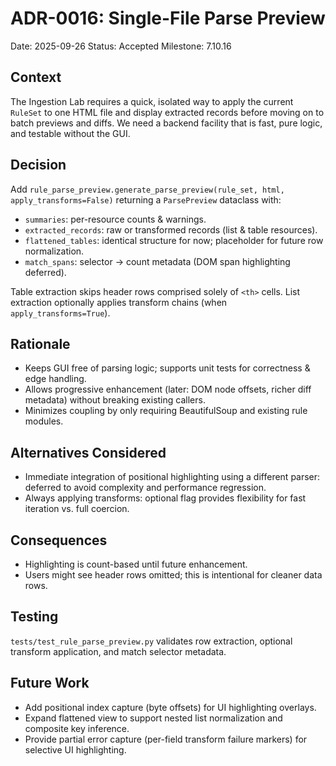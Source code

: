 # ADR-0016: Single-File Parse Preview

Date: 2025-09-26
Status: Accepted
Milestone: 7.10.16

## Context

The Ingestion Lab requires a quick, isolated way to apply the current `RuleSet` to one HTML file and display extracted records before moving on to batch previews and diffs. We need a backend facility that is fast, pure logic, and testable without the GUI.

## Decision

Add `rule_parse_preview.generate_parse_preview(rule_set, html, apply_transforms=False)` returning a `ParsePreview` dataclass with:

- `summaries`: per-resource counts & warnings.
- `extracted_records`: raw or transformed records (list & table resources).
- `flattened_tables`: identical structure for now; placeholder for future row normalization.
- `match_spans`: selector → count metadata (DOM span highlighting deferred).

Table extraction skips header rows comprised solely of `<th>` cells. List extraction optionally applies transform chains (when `apply_transforms=True`).

## Rationale

- Keeps GUI free of parsing logic; supports unit tests for correctness & edge handling.
- Allows progressive enhancement (later: DOM node offsets, richer diff metadata) without breaking existing callers.
- Minimizes coupling by only requiring BeautifulSoup and existing rule modules.

## Alternatives Considered

- Immediate integration of positional highlighting using a different parser: deferred to avoid complexity and performance regression.
- Always applying transforms: optional flag provides flexibility for fast iteration vs. full coercion.

## Consequences

- Highlighting is count-based until future enhancement.
- Users might see header rows omitted; this is intentional for cleaner data rows.

## Testing

`tests/test_rule_parse_preview.py` validates row extraction, optional transform application, and match selector metadata.

## Future Work

- Add positional index capture (byte offsets) for UI highlighting overlays.
- Expand flattened view to support nested list normalization and composite key inference.
- Provide partial error capture (per-field transform failure markers) for selective UI highlighting.
